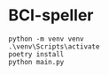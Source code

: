 # BCI-speller

```shell
python -m venv venv
.\venv\Scripts\activate
poetry install
python main.py
```
